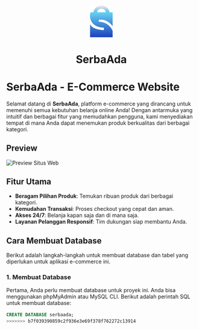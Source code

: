 <div align="center">
  <img src="https://github.com/ainurrafi2123/serbaada/blob/main/assets/img/serba.png" alt="Logo Toko" width="60px">
</div>

<div align="center">
  <h1>SerbaAda</h1>
</div>



# SerbaAda - E-Commerce Website

Selamat datang di **SerbaAda**, platform e-commerce yang dirancang untuk memenuhi semua kebutuhan belanja online Anda! Dengan antarmuka yang intuitif dan berbagai fitur yang memudahkan pengguna, kami menyediakan tempat di mana Anda dapat menemukan produk berkualitas dari berbagai kategori.

## Preview

![Preview Situs Web](../assets/img/imageP1.png) <!-- Ganti dengan path gambar preview yang sesuai -->

## Fitur Utama

- **Beragam Pilihan Produk**: Temukan ribuan produk dari berbagai kategori.
- **Kemudahan Transaksi**: Proses checkout yang cepat dan aman.
- **Akses 24/7**: Belanja kapan saja dan di mana saja.
- **Layanan Pelanggan Responsif**: Tim dukungan siap membantu Anda.

## Cara Membuat Database

Berikut adalah langkah-langkah untuk membuat database dan tabel yang diperlukan untuk aplikasi e-commerce ini.

### 1. Membuat Database

Pertama, Anda perlu membuat database untuk proyek ini. Anda bisa menggunakan phpMyAdmin atau MySQL CLI. Berikut adalah perintah SQL untuk membuat database:

```sql
CREATE DATABASE serbaada;
>>>>>>> b7f039390859c2f936e3e69f378f762272c13914
